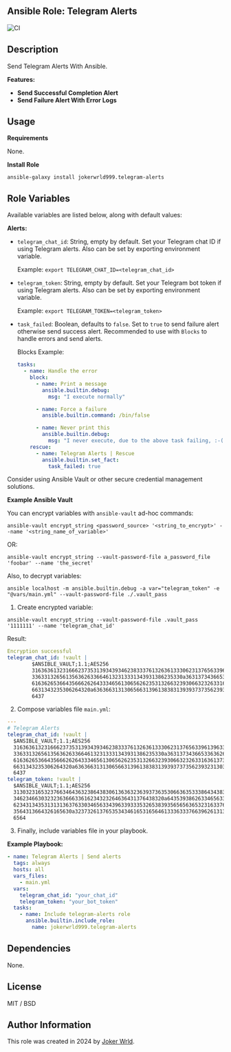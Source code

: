 ## Ansible Role: Telegram Alerts

![CI](https://github.com/jokerwrld999/ansible-role-telegram-alerts/actions/workflows/ci.yaml/badge.svg)

## Description

Send Telegram Alerts With Ansible.

**Features:**

- **Send Successful Completion Alert**
- **Send Failure Alert With Error Logs**

## Usage

**Requirements**

None.

**Install Role**

```
ansible-galaxy install jokerwrld999.telegram-alerts
```

## Role Variables

Available variables are listed below, along with default values:

**Alerts:**

- `telegram_chat_id`: String, empty by default. Set your Telegram chat ID if
  using Telegram alerts. Also can be set by exporting environment variable.

  Example: `export TELEGRAM_CHAT_ID=<telegram_chat_id>`

- `telegram_token`: String, empty by default. Set your Telegram bot token if
  using Telegram alerts. Also can be set by exporting environment variable.

  Example: `export TELEGRAM_TOKEN=<telegram_token>`

- `task_failed`: Boolean, defaults to `false`. Set to `true` to send failure
  alert otherwise send success alert. Recommended to use with `Blocks` to handle errors and send alerts.

  Blocks Example:

  ```yaml
  tasks:
    - name: Handle the error
      block:
        - name: Print a message
          ansible.builtin.debug:
            msg: "I execute normally"

        - name: Force a failure
          ansible.builtin.command: /bin/false

        - name: Never print this
          ansible.builtin.debug:
            msg: "I never execute, due to the above task failing, :-("
      rescue:
        - name: Telegram Alerts | Rescue
          ansible.builtin.set_fact:
            task_failed: true
  ```

Consider using Ansible Vault or other secure credential management solutions.

**Example Ansible Vault**

You can encrypt variables with `ansible-vault` ad-hoc commands:

```
ansible-vault encrypt_string <password_source> '<string_to_encrypt>' --name '<string_name_of_variable>'
```

OR:

```
ansible-vault encrypt_string --vault-password-file a_password_file 'foobar' --name 'the_secret'
```

Also, to decrypt variables:

```
ansible localhost -m ansible.builtin.debug -a var="telegram_token" -e "@vars/main.yml" --vault-password-file ./.vault_pass
```

1. Create encrypted variable:

```
ansible-vault encrypt_string --vault-password-file .vault_pass '1111111' --name 'telegram_chat_id'
```

Result:

```yaml
Encryption successful
telegram_chat_id: !vault |
        $ANSIBLE_VAULT;1.1;AES256
        31636361323166623735313934393462383337613263613330623137656339613963353633313265
        3363313265613563626336646132313331343931386235330a363137343665336362613734623437
        61636265366435666262643334656130656262353132663239306632326331636137346334303937
        6631343235306264320a636366313130656631396138383139393737356239323130376637326331
        6437
```

2. Compose variables file `main.yml`:

```yaml
---
# Telegram Alerts
telegram_chat_id: !vault |
  $ANSIBLE_VAULT;1.1;AES256
  31636361323166623735313934393462383337613263613330623137656339613963353633313265
  3363313265613563626336646132313331343931386235330a363137343665336362613734623437
  61636265366435666262643334656130656262353132663239306632326331636137346334303937
  6631343235306264320a636366313130656631396138383139393737356239323130376637326331
  6437
telegram_token: !vault |
  $ANSIBLE_VAULT;1.1;AES256
  31303231653237663464363238643830613636323639373635306636353338643438383437646136
  3462346630323236366633616234323264636431376438320a643539386263346563373265663963
  62343134353131313637633034656334396339333532653839356565636532316337633764633139
  3564313664326165630a323732613765353434616531656461333633376639626131333933643833
  6564
```

3. Finally, include variables file in your playbook.

**Example Playbook:**

```yaml
- name: Telegram Alerts | Send alerts
  tags: always
  hosts: all
  vars_files:
    - main.yml
  vars:
    telegram_chat_id: "your_chat_id"
    telegram_token: "your_bot_token"
  tasks:
    - name: Include telegram-alerts role
      ansible.builtin.include_role:
        name: jokerwrld999.telegram-alerts
```

## Dependencies

None.

## License

MIT / BSD

## Author Information

This role was created in 2024 by [Joker Wrld](https://docs.jokerwrld.win/).
